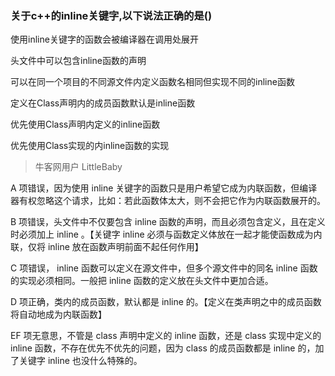 ### 关于c++的inline关键字,以下说法正确的是()

使用inline关键字的函数会被编译器在调用处展开

头文件中可以包含inline函数的声明

可以在同一个项目的不同源文件内定义函数名相同但实现不同的inline函数

定义在Class声明内的成员函数默认是inline函数

优先使用Class声明内定义的inline函数

优先使用Class实现的内inline函数的实现

> 牛客网用户 LittleBaby

A 项错误，因为使用 inline 关键字的函数只是用户希望它成为内联函数，但编译器有权忽略这个请求，比如：若此函数体太大，则不会把它作为内联函数展开的。

B 项错误，头文件中不仅要包含 inline 函数的声明，而且必须包含定义，且在定义时必须加上 inline 。【关键字 inline 必须与函数定义体放在一起才能使函数成为内联，仅将 inline 放在函数声明前面不起任何作用】

C 项错误， inline 函数可以定义在源文件中，但多个源文件中的同名 inline 函数的实现必须相同。一般把 inline 函数的定义放在头文件中更加合适。

D 项正确，类内的成员函数，默认都是 inline 的。【定义在类声明之中的成员函数将自动地成为内联函数】

EF 项无意思，不管是 class 声明中定义的 inline 函数，还是 class 实现中定义的 inline 函数，不存在优先不优先的问题，因为 class 的成员函数都是 inline 的，加了关键字 inline 也没什么特殊的。

